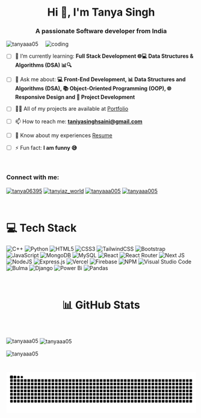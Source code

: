 
<h1 align="center">Hi 👋, I'm Tanya Singh</h1>
<h3 align="center">A passionate Software developer from India</h3>

<img align="right" alt="coding" width="400" src="https://media.tenor.com/IF2JdxzmyN4AAAAi/coding-girl.gif">


<p align="left"> <img src="https://komarev.com/ghpvc/?username=tanyaaa05&label=Profile%20views&color=0e75b6&style=flat" alt="tanyaaa05" /> </p>

-  [ ] 🌱 I’m currently learning: **Full Stack Development 🌐💻
Data Structures & Algorithms (DSA) 📊🔍**

-  [ ] 💬 Ask me about: **💻 Front-End Development, 📊 Data Structures and Algorithms (DSA), 📚 Object-Oriented Programming (OOP), 🌐 Responsive Design and 🚀 Project Development**

-  [ ] 👨‍💻 All of my projects are available at [Portfolio](https://vercel.com/tanya-singhs-projects-247951ce)

-  [ ] 📫  How to reach me: **taniyasinghsaini@gmail.com**

-  [ ] 📄 Know about my experiences [Resume](https://drive.google.com/file/d/1Vyq37n5Haklmy5YN7QMSdT5cOFPPcz3p/view?usp=drivesdk)


-  [ ] ⚡ Fun fact: **I am funny 😅**


</br>

<h3 align="left">Connect with me:</h3>
<p align="left">
<a href="https://linkedin.com/in/tanya06395" target="blank"><img align="center" src="https://raw.githubusercontent.com/rahuldkjain/github-profile-readme-generator/master/src/images/icons/Social/linked-in-alt.svg" alt="tanya06395" height="30" width="40" /></a>
<a href="https://instagram.com/tanyiaz_world" target="blank"><img align="center" src="https://raw.githubusercontent.com/rahuldkjain/github-profile-readme-generator/master/src/images/icons/Social/instagram.svg" alt="tanyiaz_world" height="30" width="40" /></a>
<a href="https://www.leetcode.com/tanyaaa005" target="blank"><img align="center" src="https://raw.githubusercontent.com/rahuldkjain/github-profile-readme-generator/master/src/images/icons/Social/leet-code.svg" alt="tanyaaa005" height="30" width="40" /></a>
<a href="https://auth.geeksforgeeks.org/user/tanyaaa005" target="blank"><img align="center" src="https://raw.githubusercontent.com/rahuldkjain/github-profile-readme-generator/master/src/images/icons/Social/geeks-for-geeks.svg" alt="tanyaaa005" height="30" width="40" /></a> 
</p>

</br>

# 💻 Tech Stack

![C++](https://img.shields.io/badge/c++-%2300599C.svg?style=for-the-badge&logo=c%2B%2B&logoColor=white) ![Python](https://img.shields.io/badge/python-3670A0?style=for-the-badge&logo=python&logoColor=ffdd54) ![HTML5](https://img.shields.io/badge/html5-%23E34F26.svg?style=for-the-badge&logo=html5&logoColor=white) ![CSS3](https://img.shields.io/badge/css3-%231572B6.svg?style=for-the-badge&logo=css3&logoColor=white) ![TailwindCSS](https://img.shields.io/badge/tailwindcss-%2338B2AC.svg?style=for-the-badge&logo=tailwind-css&logoColor=white) ![Bootstrap](https://img.shields.io/badge/bootstrap-%238511FA.svg?style=for-the-badge&logo=bootstrap&logoColor=white) ![JavaScript](https://img.shields.io/badge/javascript-%23323330.svg?style=for-the-badge&logo=javascript&logoColor=%23F7DF1E) ![MongoDB](https://img.shields.io/badge/MongoDB-%234ea94b.svg?style=for-the-badge&logo=mongodb&logoColor=white) ![MySQL](https://img.shields.io/badge/mysql-4479A1.svg?style=for-the-badge&logo=mysql&logoColor=white) ![React](https://img.shields.io/badge/react-%2320232a.svg?style=for-the-badge&logo=react&logoColor=%2361DAFB) ![React Router](https://img.shields.io/badge/React_Router-CA4245?style=for-the-badge&logo=react-router&logoColor=white)  ![Next JS](https://img.shields.io/badge/Next-black?style=for-the-badge&logo=next.js&logoColor=white) ![NodeJS](https://img.shields.io/badge/node.js-6DA55F?style=for-the-badge&logo=node.js&logoColor=white) ![Express.js](https://img.shields.io/badge/express.js-%23404d59.svg?style=for-the-badge&logo=express&logoColor=%2361DAFB) ![Vercel](https://img.shields.io/badge/vercel-%23000000.svg?style=for-the-badge&logo=vercel&logoColor=white)  ![Firebase](https://img.shields.io/badge/firebase-%23039BE5.svg?style=for-the-badge&logo=firebase)  ![NPM](https://img.shields.io/badge/NPM-%23CB3837.svg?style=for-the-badge&logo=npm&logoColor=white) ![Visual Studio Code](https://img.shields.io/badge/Visual%20Studio%20Code-0078d7.svg?style=for-the-badge&logo=visual-studio-code&logoColor=white) ![Bulma](https://img.shields.io/badge/bulma-00D0B1?style=for-the-badge&logo=bulma&logoColor=white) ![Django](https://img.shields.io/badge/django-%23092E20.svg?style=for-the-badge&logo=django&logoColor=white) ![Power Bi](https://img.shields.io/badge/power_bi-F2C811?style=for-the-badge&logo=powerbi&logoColor=black) ![Pandas](https://img.shields.io/badge/pandas-%23150458.svg?style=for-the-badge&logo=pandas&logoColor=white)

<br/>


# <p align="center">📊 GitHub Stats</p>

<br/>



<p><img align="left" src="https://github-readme-stats.vercel.app/api/top-langs?username=tanyaaa05&show_icons=true&locale=en&layout=compact" alt="tanyaaa05" /></p>

<p>&nbsp;<img align="center" src="https://github-readme-stats.vercel.app/api?username=tanyaaa05&show_icons=true&locale=en" alt="tanyaaa05" /></p>

<p><img align="center" src="https://github-readme-streak-stats.herokuapp.com/?user=tanyaaa05&" alt="tanyaaa05" /></p>


###

<br clear="both">


<img src="https://raw.githubusercontent.com/tanyaaa05/tanyaaa05/output/github-contribution-grid-snake-dark.svg" alt="Snake animation" />


